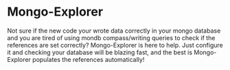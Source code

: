 # Mongo-Explorer
Not sure if the new code your wrote data correctly in your mongo database and you are tired of using mondb compass/writing queries to check if the references are set correctly? Mongo-Explorer is here to help. Just configure it and checking your database will be blazing fast, and the best is Mongo-Explorer populates the references automatically!
